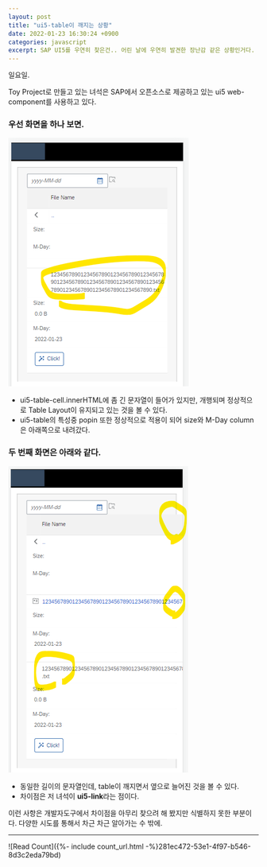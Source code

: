 ```yaml
---
layout: post
title: "ui5-table이 깨지는 상황"
date: 2022-01-23 16:30:24 +0900
categories: javascript
excerpt: SAP UI5를 우연히 찾은건.. 어린 날에 우연히 발견한 장난감 같은 상황인거다.
---
```


일요일.

Toy Project로 만들고 있는 녀석은 SAP에서 오픈소스로 제공하고 있는 ui5 web-component를 사용하고 있다.

### 우선 화면을 하나 보면.

![1](/assets/images/2022-01-23-01-01.png)

-   ui5-table-cell.innerHTML에 좀 긴 문자열이 들어가 있지만, 개행되며 정상적으로 Table Layout이 유지되고 있는 것을 볼 수 있다.
-   ui5-table의 특성중 popin 또한 정상적으로 적용이 되어 size와 M-Day column은 아래쪽으로 내려갔다.

### 두 번째 화면은 아래와 같다.

![2](/assets/images/2022-01-23-01-02.png)

-   동일한 길이의 문자열인데, table이 깨지면서 옆으로 늘어진 것을 볼 수 있다.
-   차이점은 저 녀석이 **ui5-link**라는 점이다.

이런 사항은 개발자도구에서 차이점을 아무리 찾으려 해 봤지만 식별하지 못한 부분이다.
다양한 시도를 통해서 차근 차근 알아가는 수 밖에.

---

![Read Count]({%- include count_url.html -%}281ec472-53e1-4f97-b546-8d3c2eda79bd)
